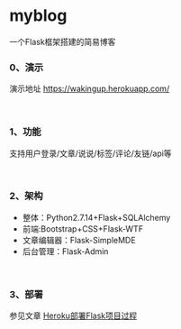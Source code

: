 # myblog

一个Flask框架搭建的简易博客

### 0、演示

演示地址 https://wakingup.herokuapp.com/

<br>


### 1、功能
支持用户登录/文章/说说/标签/评论/友链/api等

<br>


### 2、架构
- 整体：Python2.7.14+Flask+SQLAlchemy
- 前端:Bootstrap+CSS+Flask-WTF
- 文章编辑器：Flask-SimpleMDE
- 后台管理：Flask-Admin

<br>


### 3、部署
参见文章 [Heroku部署Flask项目过程](https://wakingup.herokuapp.com/post/1/Heroku%E9%83%A8%E7%BD%B2Flask%E9%A1%B9%E7%9B%AE%E8%BF%87%E7%A8%8B)


<br>



